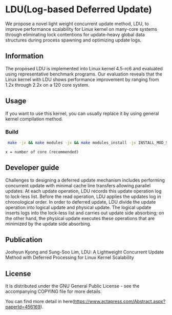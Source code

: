 # LDU(Log-based Deferred Update)

We propose a novel light weight concurrent update method, LDU, to improve performance scalability for Linux kernel on many-core systems through eliminating lock contentions for update-heavy global data structures during process spawning and optimizing update logs.

## Information

The proposed LDU is implemented into Linux kernel 4.5-rc6 and evaluated using representative benchmark programs. Our evaluation reveals that the Linux kernel with LDU shows performance improvement by ranging from 1.2x through 2.2x on a 120 core system. 

## Usage

If you want to use this kernel, you can usually replace it by using general kernel compilation method.

### Build

```bash
 make -jx && make modules -jx && make modules_install -jx INSTALL_MOD_STRIP=1 && make install -jx
```

```
x = number of core (recommended)
```

## Developer guide

Challenges to designing a deferred update mechanism includes performing concurrent update with minimal cache line transfers allowing parallel updates. At each update operation, LDU records this update operation log to lock-less list. Before the read operation, LDU applies the updates log in chronological order. In order to deferred update, LDU divide the update operation into logical update and physical update. The logical update inserts logs into the lock-less list and carries out update side absorbing; on the other hand, the physical update executes these operations that are minimized by the update side absorbing.

## Publication

Joohyun Kyong and Sung-Soo Lim, LDU: A Lightweight Concurrent Update Method with Deferred Processing for Linux Kernel Scalability


## License

It is distributed under the GNU General Public License - see the accompanying COPYING file for more details. 

You can find more detail in here(https://www.actapress.com/Abstract.aspx?paperId=456169).
